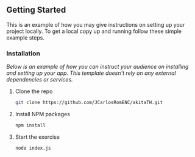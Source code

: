 ## Getting Started

This is an example of how you may give instructions on setting up your project locally.
To get a local copy up and running follow these simple example steps.


### Installation

_Below is an example of how you can instruct your audience on installing and setting up your app. This template doesn't rely on any external dependencies or services._

1. Clone the repo
   ```sh
   git clone https://github.com/JCarlosRomENC/akitaTH.git
   ```
2. Install NPM packages
   ```sh
   npm install
   ```
3. Start the exercise
   ```sh
   node index.js
   ```
